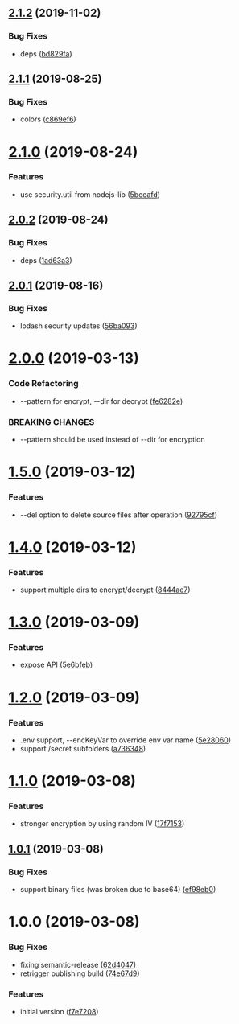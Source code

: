 ## [2.1.2](https://github.com/NaturalCycles/secret-lib/compare/v2.1.1...v2.1.2) (2019-11-02)


### Bug Fixes

* deps ([bd829fa](https://github.com/NaturalCycles/secret-lib/commit/bd829fa0f618c9834797d6be1a6da055f0b5c488))

## [2.1.1](https://github.com/NaturalCycles/secret-lib/compare/v2.1.0...v2.1.1) (2019-08-25)


### Bug Fixes

* colors ([c869ef6](https://github.com/NaturalCycles/secret-lib/commit/c869ef6))

# [2.1.0](https://github.com/NaturalCycles/secret-lib/compare/v2.0.2...v2.1.0) (2019-08-24)


### Features

* use security.util from nodejs-lib ([5beeafd](https://github.com/NaturalCycles/secret-lib/commit/5beeafd))

## [2.0.2](https://github.com/NaturalCycles/secret-lib/compare/v2.0.1...v2.0.2) (2019-08-24)


### Bug Fixes

* deps ([1ad63a3](https://github.com/NaturalCycles/secret-lib/commit/1ad63a3))

## [2.0.1](https://github.com/NaturalCycles/secret-lib/compare/v2.0.0...v2.0.1) (2019-08-16)


### Bug Fixes

* lodash security updates ([56ba093](https://github.com/NaturalCycles/secret-lib/commit/56ba093))

# [2.0.0](https://github.com/NaturalCycles/secret-lib/compare/v1.5.0...v2.0.0) (2019-03-13)


### Code Refactoring

* --pattern for encrypt, --dir for decrypt ([fe6282e](https://github.com/NaturalCycles/secret-lib/commit/fe6282e))


### BREAKING CHANGES

* --pattern should be used instead of --dir for encryption

# [1.5.0](https://github.com/NaturalCycles/secret-lib/compare/v1.4.0...v1.5.0) (2019-03-12)


### Features

* --del option to delete source files after operation ([92795cf](https://github.com/NaturalCycles/secret-lib/commit/92795cf))

# [1.4.0](https://github.com/NaturalCycles/secret-lib/compare/v1.3.0...v1.4.0) (2019-03-12)


### Features

* support multiple dirs to encrypt/decrypt ([8444ae7](https://github.com/NaturalCycles/secret-lib/commit/8444ae7))

# [1.3.0](https://github.com/NaturalCycles/secret-lib/compare/v1.2.0...v1.3.0) (2019-03-09)


### Features

* expose API ([5e6bfeb](https://github.com/NaturalCycles/secret-lib/commit/5e6bfeb))

# [1.2.0](https://github.com/NaturalCycles/secret-lib/compare/v1.1.0...v1.2.0) (2019-03-09)


### Features

* .env support, --encKeyVar to override env var name ([5e28060](https://github.com/NaturalCycles/secret-lib/commit/5e28060))
* support /secret subfolders ([a736348](https://github.com/NaturalCycles/secret-lib/commit/a736348))

# [1.1.0](https://github.com/NaturalCycles/secret-lib/compare/v1.0.1...v1.1.0) (2019-03-08)


### Features

* stronger encryption by using random IV ([17f7153](https://github.com/NaturalCycles/secret-lib/commit/17f7153))

## [1.0.1](https://github.com/NaturalCycles/secret-lib/compare/v1.0.0...v1.0.1) (2019-03-08)


### Bug Fixes

* support binary files (was broken due to base64) ([ef98eb0](https://github.com/NaturalCycles/secret-lib/commit/ef98eb0))

# 1.0.0 (2019-03-08)


### Bug Fixes

* fixing semantic-release ([62d4047](https://github.com/NaturalCycles/secret-lib/commit/62d4047))
* retrigger publishing build ([74e67d9](https://github.com/NaturalCycles/secret-lib/commit/74e67d9))


### Features

* initial version ([f7e7208](https://github.com/NaturalCycles/secret-lib/commit/f7e7208))
